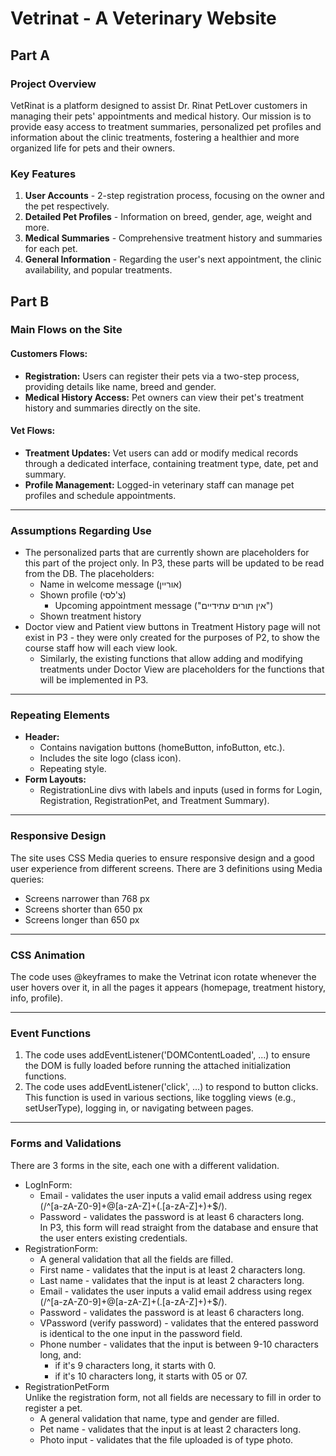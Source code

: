 # Vetrinat - A Veterinary Website

## Part A

### Project Overview
VetRinat is a platform designed to assist Dr. Rinat PetLover customers in managing their pets' appointments and medical history. Our mission is to provide easy access to treatment summaries, personalized pet profiles and information about the clinic treatments, fostering a healthier and more organized life for pets and their owners.

### Key Features
1. **User Accounts** - 2-step registration process, focusing on the owner and the pet respectively.
2. **Detailed Pet Profiles** - Information on breed, gender, age, weight and more.
3. **Medical Summaries** - Comprehensive treatment history and summaries for each pet.
4. **General Information** - Regarding the user's next appointment, the clinic availability, and popular treatments.

## Part B

### Main Flows on the Site

#### Customers Flows:

- **Registration:** Users can register their pets via a two-step process, providing details like name, breed and gender.
- **Medical History Access:** Pet owners can view their pet's treatment history and summaries directly on the site.

#### Vet Flows:

- **Treatment Updates:** Vet users can add or modify medical records through a dedicated interface, containing treatment type, date, pet and summary.
- **Profile Management:** Logged-in veterinary staff can manage pet profiles and schedule appointments.

---

### Assumptions Regarding Use

- The personalized parts that are currently shown are placeholders for this part of the project only. In P3, these parts will be updated to be read from the DB. The placeholders: 
  - Name in welcome message (אוריין)
  - Shown profile (צ'לסי)
    - Upcoming appointment message ("אין תורים עתידיים")
  - Shown treatment history
- Doctor view and Patient view buttons in Treatment History page will not exist in P3 - they were only created for the purposes of P2, to show the course staff how will each view look.
  - Similarly, the existing functions that allow adding and modifying treatments under Doctor View are placeholders for the functions that will be implemented in P3.  

---

### Repeating Elements

- **Header:** 
  - Contains navigation buttons (homeButton, infoButton, etc.).
  - Includes the site logo (class icon).
  - Repeating style.
- **Form Layouts:** 
  - RegistrationLine divs with labels and inputs (used in forms for Login, Registration, RegistrationPet, and Treatment Summary).

---

### Responsive Design

The site uses CSS Media queries to ensure responsive design and a good user experience from different screens. There are 3 definitions using Media queries:
- Screens narrower than 768 px
- Screens shorter than 650 px
- Screens longer than 650 px

---

### CSS Animation
The code uses @keyframes to make the Vetrinat icon rotate whenever the user hovers over it, in all the pages it appears (homepage, treatment history, info, profile).

 ---
### Event Functions
1. The code uses addEventListener('DOMContentLoaded', ...) to ensure the DOM is fully loaded before running the attached initialization functions.
2. The code uses addEventListener('click', ...) to respond to button clicks. This function is used in various sections, like toggling views (e.g., setUserType), logging in, or navigating between pages.

---

### Forms and Validations

There are 3 forms in the site, each one with a different validation.
- LogInForm:
  - Email - validates the user inputs a valid email address using regex  
  (/^[a-zA-Z0-9]+@[a-zA-Z]+(\.[a-zA-Z]+)+$/).
  - Password - validates the password is at least 6 characters long.  
In P3, this form will read straight from the database and ensure that the user enters existing credentials.
- RegistrationForm:
  - A general validation that all the fields are filled.
  - First name - validates that the input is at least 2 characters long.
  - Last name - validates that the input is at least 2 characters long.
  - Email - validates the user inputs a valid email address using regex  
  (/^[a-zA-Z0-9]+@[a-zA-Z]+(\.[a-zA-Z]+)+$/).
  - Password - validates the password is at least 6 characters long.
  - VPassword (verify password) - validates that the entered password is identical to the one input in the password field.
  - Phone number - validates that the input is between 9-10 characters long, and:
    - if it's 9 characters long, it starts with 0.
    - if it's 10 characters long, it starts with 05 or 07.
- RegistrationPetForm  
  Unlike the registration form, not all fields are necessary to fill in order to register a pet.
  - A general validation that name, type and gender are filled.
  - Pet name - validates that the input is at least 2 characters long.
  - Photo input - validates that the file uploaded is of type photo.